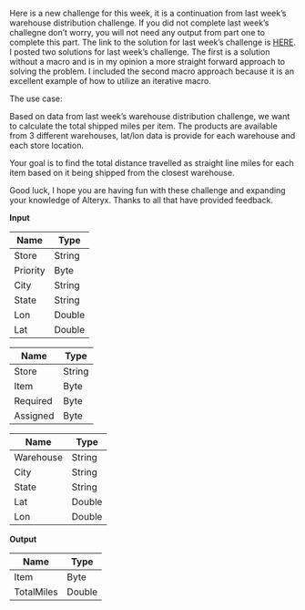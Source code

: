 ﻿Here is a new challenge for this week, it is a continuation from last week’s warehouse distribution challenge. If you did not complete last week’s challegne don’t worry, you will not need any output from part one to complete this part. The link to the solution for last week’s challenge is  [HERE](https://community.alteryx.com/t5/Weekly-Challenge/Alteryx-Weekly-Exercise-14-Warehouse-Distribution-Intermediate/m-p/36743#M39). I posted two solutions for last week’s challenge. The first is a solution without a macro and is in my opinion a more straight forward approach to solving the problem. I included the second macro approach because it is an excellent example of how to utilize an iterative macro.

The use case:

Based on data from last week’s warehouse distribution  challenge, we want to calculate the total shipped miles per item. The products are available from 3 different warehouses, lat/lon data is provide for each warehouse and each store location.

Your goal is to find the total distance travelled as straight line miles for each item based on it being shipped from the closest warehouse.

Good luck, I hope you are having fun with these  challenge and expanding your knowledge of Alteryx. Thanks to all that have provided feedback.

**Input**


|   Name   |  Type  |
|----------|--------|
| Store    | String |
| Priority | Byte   |
| City     | String |
| State    | String |
| Lon      | Double |
| Lat      | Double |


|   Name   |  Type  |
|----------|--------|
| Store    | String |
| Item     | Byte   |
| Required | Byte   |
| Assigned | Byte   |


|   Name    |  Type  |
|-----------|--------|
| Warehouse | String |
| City      | String |
| State     | String |
| Lat       | Double |
| Lon       | Double |


**Output**


|    Name    |  Type  |
|------------|--------|
| Item       | Byte   |
| TotalMiles | Double |


